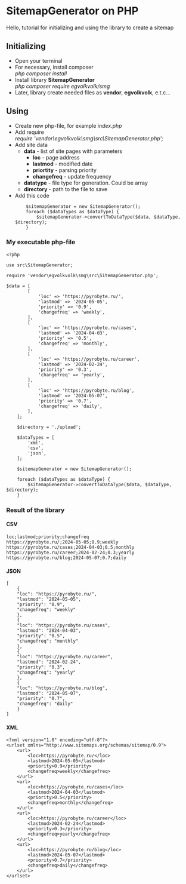 <h1>SitemapGenerator on PHP</h1>
<p>Hello, tutorial for initializing and using the library to create a sitemap</p>

<h2>Initializing</h2>
<ul>
    <li>Open your terminal</li>
    <li>For necessary, install composer</li>
        <i>php composer install</i>
    <li>Install library <b>SitemapGenerator</b></li>
        <i>php composer require egvolkvolk/smg</i>
    <li>Later, library create needed files as <b>vendor</b>, <b>egvolkvolk</b>, e.t.c...</li>
</ul>

<h2>Using</h2>
<ul>
    <li>Create new php-file, for example <i>index.php</i></li>
    <li>Add require</li>
        <i>require 'vendor\egvolkvolk\smg\src\SitemapGenerator.php';</i>
    <li>Add site data
    <ul>
        <li><b>data</b> - list of site pages with parameters
        <ul>
            <li><b>loc</b> - page address</li>
            <li><b>lastmod</b> - modified date</li>
            <li><b>priortity</b> - parsing priority</li>
            <li><b>changefreq</b> - update frequency</li>
        </ul></li>
        <li><b>datatype</b> - file type for generation. Could be array</li>
        <li><b>directory</b> - path to the file to save</li>
    </ul></li> 
    <li>Add this code</li>

        $sitemapGenerator = new SitemapGenerator();
        foreach ($dataTypes as $dataType) {
            $sitemapGenerator->convertToDataType($data, $dataType, $directory);
        }
</ul>

<h3>My executable php-file</h3>

    <?php
    
    use src\SitemapGenerator;
    
    require 'vendor\egvolkvolk\smg\src\SitemapGenerator.php';

    $data = [
            [
                'loc' => 'https://pyrobyte.ru/',
                'lastmod' => '2024-05-05',
                'priority' => '0.9',
                'changefreq' => 'weekly',
            ],
            [
                'loc' => 'https://pyrobyte.ru/cases',
                'lastmod' => '2024-04-03',
                'priority' => '0.5',
                'changefreq' => 'monthly',
            ],
            [
                'loc' => 'https://pyrobyte.ru/career',
                'lastmod' => '2024-02-24',
                'priority' => '0.3',
                'changefreq' => 'yearly',
            ],
            [
                'loc' => 'https://pyrobyte.ru/blog',
                'lastmod' => '2024-05-07',
                'priority' => '0.7',
                'changefreq' => 'daily',
            ],
        ];
    
        $directory = './upload';
    
        $dataTypes = [
            'xml',
            'csv',
            'json',
        ];
    
        $sitemapGenerator = new SitemapGenerator();
    
        foreach ($dataTypes as $dataType) {
            $sitemapGenerator->convertToDataType($data, $dataType, $directory);
        }

<h3>Result of the library</h3>

<h4>CSV</h4>

    loc;lastmod;priority;changefreq
    https://pyrobyte.ru/;2024-05-05;0.9;weekly
    https://pyrobyte.ru/cases;2024-04-03;0.5;monthly
    https://pyrobyte.ru/career;2024-02-24;0.3;yearly
    https://pyrobyte.ru/blog;2024-05-07;0.7;daily

<h4>JSON</h4>

    [
        {
        "loc": "https://pyrobyte.ru/",
        "lastmod": "2024-05-05",
        "priority": "0.9",
        "changefreq": "weekly"
        },
        {
        "loc": "https://pyrobyte.ru/cases",
        "lastmod": "2024-04-03",
        "priority": "0.5",
        "changefreq": "monthly"
        },
        {
        "loc": "https://pyrobyte.ru/career",
        "lastmod": "2024-02-24",
        "priority": "0.3",
        "changefreq": "yearly"
        },
        {
        "loc": "https://pyrobyte.ru/blog",
        "lastmod": "2024-05-07",
        "priority": "0.7",
        "changefreq": "daily"
        }
    ]

<h4>XML</h4>

    <?xml version="1.0" encoding="utf-8"?>
    <urlset xmlns="http://www.sitemaps.org/schemas/sitemap/0.9">
        <url>
            <loc>https://pyrobyte.ru/</loc>
            <lastmod>2024-05-05</lastmod>
            <priority>0.9</priority>
            <changefreq>weekly</changefreq>
        </url>
        <url>
            <loc>https://pyrobyte.ru/cases</loc>
            <lastmod>2024-04-03</lastmod>
            <priority>0.5</priority>
            <changefreq>monthly</changefreq>
        </url>
        <url>
            <loc>https://pyrobyte.ru/career</loc>
            <lastmod>2024-02-24</lastmod>
            <priority>0.3</priority>
            <changefreq>yearly</changefreq>
        </url>
        <url>
            <loc>https://pyrobyte.ru/blog</loc>
            <lastmod>2024-05-07</lastmod>
            <priority>0.7</priority>
            <changefreq>daily</changefreq>
        </url>
    </urlset>

